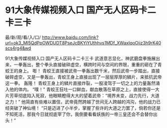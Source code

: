 # 91大象传媒视频入口 国产无人区码卡二卡三卡

最/新/观/看/入/口/ http://www.baidu.com/link?url=ok3_Ml5QdPpOWDUDT8PseJcBKYiYUthhvs1MDf_XWaxIqoOiiz3h9rK40scs4rg4&wd


91大象传媒视频入口 国产无人区码卡二卡三卡
武道意志显化，神武磨盘拳施展出来，一拳轰出，整个拳头直接破碎虚空，横跨时间与空间的界限，重重的砸在了青蛟王的身上。
    嘭！
    青蛟王直接被武帝一拳轰出数千米，然后武帝一步踏出，直接破碎虚空，又是一拳轰出，青蛟王身上直接出现了一层层厚厚的鳞片，来抵抗武帝这一拳。
    轰隆！
    青蛟王身上的鳞片直接炸裂，一股凌驾于一切之上的力量轰然涌入他的体内。
    “噗！”
    青蛟王狂吐一口鲜血，献血散落在草原之上，直接使得一大片芳草彻底陷入死寂，他眼睛瞪得大大的望着武帝：“境界未变，战力先行，大道之力！”
    他简直有些难以置信，武帝竟然跨越了世间无人跨越的鸿沟，他的战力已经突破了神仙境！
    “只是迈进了小半步，掌握了些许的大道之力罢了，倘若你还是不知死活，那我今日就彻底宰了你，我倒要看看妖族的一帝三皇还会不会替你出头！”
